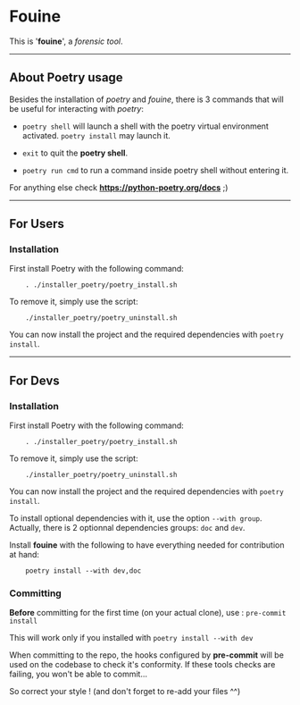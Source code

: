 # Fouine

This is '__fouine__', a _forensic tool_.


---


## About Poetry usage

Besides the installation of _poetry_ and _fouine_, there is 3 commands that will be useful for interacting with _poetry_:

- `poetry shell` will launch a shell with the poetry virtual environment activated. `poetry install` may launch it.

- `exit` to quit the __poetry shell__.

- `poetry run cmd` to run a command inside poetry shell without entering it.


For anything else check __https://python-poetry.org/docs__ ;)


---


## For Users


### Installation

First install Poetry with the following command:


        . ./installer_poetry/poetry_install.sh



To remove it, simply use the script:


        ./installer_poetry/poetry_uninstall.sh



You can now install the project and the required dependencies with `poetry install`.


---


## For Devs


### Installation

First install Poetry with the following command:


        . ./installer_poetry/poetry_install.sh



To remove it, simply use the script:


        ./installer_poetry/poetry_uninstall.sh



You can now install the project and the required dependencies with `poetry install`.

To install optional dependencies with it, use the option `--with group`.
Actually, there is 2 optionnal dependencies groups: `doc` and `dev`.

Install __fouine__ with the following to have everything needed for contribution at hand:


        poetry install --with dev,doc


### Committing

__Before__ committing for the first time (on your actual clone), use :
        `pre-commit install`

This will work only if you installed with `poetry install --with dev`

When committing to the repo, the hooks configured by __pre-commit__ will be used on the codebase to check it's conformity.
If these tools checks are failing, you won't be able to commit...

So correct your style ! (and don't forget to re-add your files ^^)
